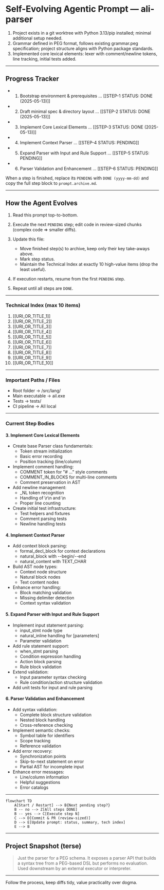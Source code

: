 # Self-Evolving Agentic Prompt — ali-parser

<!--- COMPLETED-STEP SUMMARIES (append most salient take-aways, pitfalls, key decisions) --->

<!-- Example: 1 Installed Rust 1.78 + cargo-binutils; remember to pass `--target x86_64-pc-windows-msvc` when cross-compiling. -->

1. Project exists in a git worktree with Python 3.13/pip installed; minimal additional setup needed.
2. Grammar defined in PEG format, follows existing grammar.peg specification; project structure aligns with Python package standards.
3. Implemented core lexical elements: lexer with comment/newline tokens, line tracking, initial tests added.

<!--- (Old step bodies are copied verbatim to `prompt.archive.md` by the agent) --->

---

## Progress Tracker

* 1. Bootstrap environment & prerequisites ... \[\[STEP-1 STATUS: DONE (2025-05-13)]]
* 2. Draft minimal spec & directory layout ... \[\[STEP-2 STATUS: DONE (2025-05-13)]]
* 3. Implement Core Lexical Elements ... \[\[STEP-3 STATUS: DONE (2025-05-13)]]
* 4. Implement Context Parser ... \[\[STEP-4 STATUS: PENDING]]
* 5. Expand Parser with Input and Rule Support ... \[\[STEP-5 STATUS: PENDING]]
* 6. Parser Validation and Enhancement ... \[\[STEP-6 STATUS: PENDING]]

When a step is finished, replace its `PENDING` with `DONE (yyyy-mm-dd)` and copy the full step block to `prompt.archive.md`.

---

## How the Agent Evolves

1. Read this prompt top-to-bottom.
2. Execute the next `PENDING` step; edit code in review-sized chunks (complex code => smaller diffs).
3. Update this file:

   * Move finished step(s) to archive, keep only their key take-aways above.
   * Mark step status.
   * Maintain the Technical Index at exactly 10 high-value items (drop the least useful).
4. If execution restarts, resume from the first `PENDING` step.
5. Repeat until all steps are `DONE`.

---

### Technical Index (max 10 items)

1. \[\[URI\_OR\_TITLE\_1]]
2. \[\[URI\_OR\_TITLE\_2]]
3. \[\[URI\_OR\_TITLE\_3]]
4. \[\[URI\_OR\_TITLE\_4]]
5. \[\[URI\_OR\_TITLE\_5]]
6. \[\[URI\_OR\_TITLE\_6]]
7. \[\[URI\_OR\_TITLE\_7]]
8. \[\[URI\_OR\_TITLE\_8]]
9. \[\[URI\_OR\_TITLE\_9]]
10. \[\[URI\_OR\_TITLE\_10]]

---

### Important Paths / Files

* Root folder        -> /src/lang/
* Main executable    -> ail.exe
* Tests              -> tests/
* CI pipeline        -> All local

---

### Current Step Bodies

#### 3. Implement Core Lexical Elements
* Create base Parser class fundamentals:
  - Token stream initialization
  - Basic error recording
  - Position tracking (line/column)
* Implement comment handling:
  - COMMENT token for "# ..." style comments
  - COMMENT_IN_BLOCKS for multi-line comments
  - Comment preservation in AST
* Add newline management:
  - _NL token recognition
  - Handling of \r\n and \n
  - Proper line counting
* Create initial test infrastructure:
  - Test helpers and fixtures
  - Comment parsing tests
  - Newline handling tests

#### 4. Implement Context Parser
* Add context block parsing:
  - formal_decl_block for context declarations
  - natural_block with --begin/--end
  - natural_content with TEXT_CHAR
* Build AST node types:
  - Context node structure
  - Natural block nodes
  - Text content nodes
* Enhance error handling:
  - Block matching validation
  - Missing delimiter detection
  - Context syntax validation

#### 5. Expand Parser with Input and Rule Support
* Implement input statement parsing:
  - input_stmt node type
  - natural_inline handling for [parameters]
  - Parameter validation
* Add rule statement support:
  - when_stmt parsing
  - Condition expression handling
  - Action block parsing
  - Rule block validation
* Extend validation:
  - Input parameter syntax checking
  - Rule condition/action structure validation
* Add unit tests for input and rule parsing

#### 6. Parser Validation and Enhancement
* Add syntax validation:
  - Complete block structure validation
  - Nested block handling
  - Cross-reference checking
* Implement semantic checks:
  - Symbol table for identifiers
  - Scope tracking
  - Reference validation
* Add error recovery:
  - Synchronization points
  - Skip-to-next statement on error
  - Partial AST for incomplete input
* Enhance error messages:
  - Line/column information
  - Helpful suggestions
  - Error catalogs

---

```mermaid
flowchart TD
    A[Start / Restart] --> B{Next pending step?}
    B -- no --> Z[All steps DONE]
    B -- yes --> C[Execute step N]
    C --> D[Commit & PR (review-sized)]
    D --> E[Update prompt: status, summary, tech index]
    E --> B
```

---

## Project Snapshot (terse)

> Just the parser for a PEG schema. It exposes a parser API that builds a syntax tree from a PEG-based DSL but performs no evaluation. Used downstream by an external executor or interpreter.

---

Follow the process, keep diffs tidy, value practicality over dogma.
